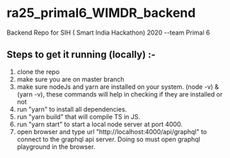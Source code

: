 # ra25_primal6_WIMDR_backend
Backend Repo for SIH ( Smart India Hackathon) 2020 --team Primal 6

## Steps to get it running (locally) :-
1) clone the repo
2) make sure you are on master branch
3) make sure nodeJs and yarn are installed on your system. (node -v) & (yarn -v), these commands will help in checking if they are installed or not
5) run "yarn" to install all dependencies.
4) run "yarn build" that will compile TS in JS.
5) run "yarn start" to start a local node server at port 4000.
6) open browser and type url "http://localhost:4000/api/graphql" to connect to the graphql api server. Doing so must open graphql playground in the browser.

